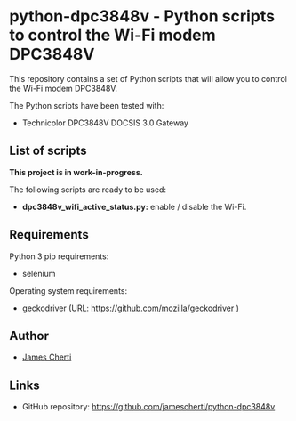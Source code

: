 # python-dpc3848v - Python scripts to control the Wi-Fi modem DPC3848V

This repository contains a set of Python scripts that will allow you to control the Wi-Fi modem DPC3848V.

The Python scripts have been tested with:
- Technicolor DPC3848V DOCSIS 3.0 Gateway

## List of scripts

**This project is in work-in-progress.**

The following scripts are ready to be used:
- **dpc3848v\_wifi\_active\_status.py:** enable / disable the Wi-Fi.

## Requirements

Python 3 pip requirements:
- selenium

Operating system requirements:
- geckodriver (URL: https://github.com/mozilla/geckodriver )

## Author
- [James Cherti](https://github.com/jamescherti/)

## Links
- GitHub repository: https://github.com/jamescherti/python-dpc3848v
